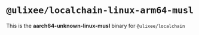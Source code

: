 # `@ulixee/localchain-linux-arm64-musl`

This is the **aarch64-unknown-linux-musl** binary for `@ulixee/localchain`
